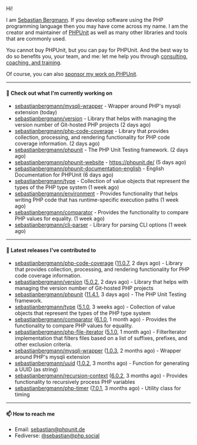 Hi!

I am [Sebastian Bergmann](https://sebastian-bergmann.de/index.html?ref=github).
If you develop software using the PHP programming language then you may have come across my name.
I am the creator and maintainer of [PHPUnit](https://phpunit.de/index.html?ref=github) as well as many other libraries and tools that are commonly used.

You cannot buy PHPUnit, but you can pay for PHPUnit.
And the best way to do so benefits you, your team, and me: let me help you through [consulting, coaching, and training](https://thephp.cc/welcome?ref=github).

Of course, you can also [sponsor my work on PHPUnit](https://phpunit.de/sponsors.html?ref=github).

---

#### 👷 Check out what I'm currently working on

- [sebastianbergmann/mysqli-wrapper](https://github.com/sebastianbergmann/mysqli-wrapper) - Wrapper around PHP&#39;s mysqli extension (today)
- [sebastianbergmann/version](https://github.com/sebastianbergmann/version) - Library that helps with managing the version number of Git-hosted PHP projects (2 days ago)
- [sebastianbergmann/php-code-coverage](https://github.com/sebastianbergmann/php-code-coverage) - Library that provides collection, processing, and rendering functionality for PHP code coverage information. (2 days ago)
- [sebastianbergmann/phpunit](https://github.com/sebastianbergmann/phpunit) - The PHP Unit Testing framework. (2 days ago)
- [sebastianbergmann/phpunit-website](https://github.com/sebastianbergmann/phpunit-website) - https://phpunit.de/ (5 days ago)
- [sebastianbergmann/phpunit-documentation-english](https://github.com/sebastianbergmann/phpunit-documentation-english) - English Documentation for PHPUnit (6 days ago)
- [sebastianbergmann/type](https://github.com/sebastianbergmann/type) - Collection of value objects that represent the types of the PHP type system (1 week ago)
- [sebastianbergmann/environment](https://github.com/sebastianbergmann/environment) - Provides functionality that helps writing PHP code that has runtime-specific execution paths (1 week ago)
- [sebastianbergmann/comparator](https://github.com/sebastianbergmann/comparator) - Provides the functionality to compare PHP values for equality. (1 week ago)
- [sebastianbergmann/cli-parser](https://github.com/sebastianbergmann/cli-parser) - Library for parsing CLI options (1 week ago)

---

#### 🔭 Latest releases I've contributed to

- [sebastianbergmann/php-code-coverage](https://github.com/sebastianbergmann/php-code-coverage) ([11.0.7](https://github.com/sebastianbergmann/php-code-coverage/releases/tag/11.0.7), 2 days ago) - Library that provides collection, processing, and rendering functionality for PHP code coverage information.
- [sebastianbergmann/version](https://github.com/sebastianbergmann/version) ([5.0.2](https://github.com/sebastianbergmann/version/releases/tag/5.0.2), 2 days ago) - Library that helps with managing the version number of Git-hosted PHP projects
- [sebastianbergmann/phpunit](https://github.com/sebastianbergmann/phpunit) ([11.4.1](https://github.com/sebastianbergmann/phpunit/releases/tag/11.4.1), 3 days ago) - The PHP Unit Testing framework.
- [sebastianbergmann/type](https://github.com/sebastianbergmann/type) ([5.1.0](https://github.com/sebastianbergmann/type/releases/tag/5.1.0), 3 weeks ago) - Collection of value objects that represent the types of the PHP type system
- [sebastianbergmann/comparator](https://github.com/sebastianbergmann/comparator) ([6.1.0](https://github.com/sebastianbergmann/comparator/releases/tag/6.1.0), 1 month ago) - Provides the functionality to compare PHP values for equality.
- [sebastianbergmann/php-file-iterator](https://github.com/sebastianbergmann/php-file-iterator) ([5.1.0](https://github.com/sebastianbergmann/php-file-iterator/releases/tag/5.1.0), 1 month ago) - FilterIterator implementation that filters files based on a list of suffixes, prefixes, and other exclusion criteria.
- [sebastianbergmann/mysqli-wrapper](https://github.com/sebastianbergmann/mysqli-wrapper) ([1.0.3](https://github.com/sebastianbergmann/mysqli-wrapper/releases/tag/1.0.3), 2 months ago) - Wrapper around PHP&#39;s mysqli extension
- [sebastianbergmann/uuid](https://github.com/sebastianbergmann/uuid) ([1.0.2](https://github.com/sebastianbergmann/uuid/releases/tag/1.0.2), 3 months ago) - Function for generating a UUID (as string)
- [sebastianbergmann/recursion-context](https://github.com/sebastianbergmann/recursion-context) ([6.0.2](https://github.com/sebastianbergmann/recursion-context/releases/tag/6.0.2), 3 months ago) - Provides functionality to recursively process PHP variables
- [sebastianbergmann/php-timer](https://github.com/sebastianbergmann/php-timer) ([7.0.1](https://github.com/sebastianbergmann/php-timer/releases/tag/7.0.1), 3 months ago) - Utility class for timing

---

#### 📫 How to reach me

- Email: [sebastian@phpunit.de](mailto://sebastian@phpunit.de)
- Fediverse: [@sebastian@php.social](https://phpc.social/@sebastian)
